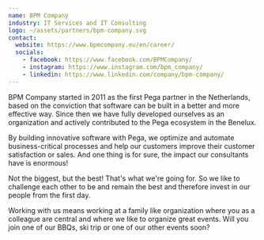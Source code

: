 ```yaml
---
name: BPM Company
industry: IT Services and IT Consulting
logo: ~/assets/partners/bpm-company.svg
contact:
  website: https://www.bpmcompany.eu/en/career/
  socials:
    - facebook: https://www.facebook.com/BPMCompany/
    - instagram: https://www.instagram.com/bpm_company/
    - linkedin: https://www.linkedin.com/company/bpm-company/
---
```


BPM Company started in 2011 as the first Pega partner in the Netherlands, based on the conviction that software can be built in a better and more effective way. Since then we have fully developed ourselves as an organization and actively contributed to the Pega ecosystem in the Benelux.

By building innovative software with Pega, we optimize and automate business-critical processes and help our customers improve their customer satisfaction or sales. And one thing is for sure, the impact our consultants have is enormous!

Not the biggest, but the best! That's what we're going for. So we like to challenge each other to be and remain the best and therefore invest in our people from the first day.

Working with us means working at a family like organization where you as a colleague are central and where we like to organize great events. Will you join one of our BBQs, ski trip or one of our other events soon?
